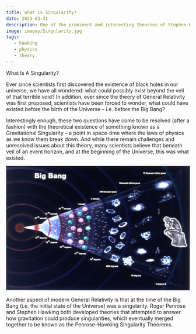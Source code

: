 ```yaml
---
title: what is Singularity?
date: 2023-03-31
description: One of the prominent and interesting theories of Stephen Hawking is about the singularity, an interesting and thought-provoking theory at the same time.
image: images/Singularity.jpg
tags:
   - hawking
   - physics 
   - theory
---
```


What Is A Singularity?

Ever since scientists first discovered the existence of black holes in our universe, we have all wondered: what could possibly exist beyond the veil of that terrible void? In addition, ever since the theory of General Relativity was first proposed, scientists have been forced to wonder, what could have existed before the birth of the Universe – i.e. before the Big Bang?

Interestingly enough, these two questions have come to be resolved (after a fashion) with the theoretical existence of something known as a Gravitational Singularity – a point in space-time where the laws of physics as we know them break down. And while there remain challenges and unresolved issues about this theory, many scientists believe that beneath veil of an event horizon, and at the beginning of the Universe, this was what existed.

<img src="https://raw.githubusercontent.com/Mehranalam/Mehranalam-v1.0/master/static/images/history.bigbang.jpg">

Another aspect of modern General Relativity is that at the time of the Big Bang (i.e. the initial state of the Universe) was a singularity. Roger Penrose and Stephen Hawking both developed theories that attempted to answer how gravitation could produce singularities, which eventually merged together to be known as the Penrose–Hawking Singularity Theorems.
